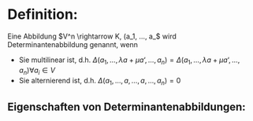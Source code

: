 # Definition:
Eine Abbildung $V^n \rightarrow K, (a_1, …, a_$ wird Determinantenabbildung genannt, wenn 
- Sie multilinear ist, d.h. $\Delta(a_1, …,\lambda a + \mu a‘,…, a_n) = \Delta(a_1, …, \lambda a + \mu a‘, …, a_n) \forall a_i \in V$ 
 - Sie alternierend ist, d.h. $\Delta (a_1, …, a, …, a, …, a_n)= 0$

## Eigenschaften von Determinantenabbildungen:
